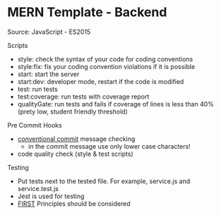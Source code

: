 # MERN Template - Backend

Source: JavaScript - ES2015

Scripts
 - style: check the syntax of your code for coding conventions
 - style:fix: fix your coding convention violations if it is possible
 - start: start the server
 - start:dev: developer mode, restart if the code is modified
 - test: run tests
 - test:coverage: run tests with coverage report
 - qualityGate: run tests and fails if coverage of lines is less than 40% (prety low, student friendly threshold)

Pre Commit Hooks
 - [conventional commit](https://www.conventionalcommits.org/en/v1.0.0/) message checking
   - in the commit message use only lower case characters!
 - code quality check (style & test scripts)

Testing
 - Put tests next to the tested file. For example, service.js and service.test.js
 - Jest is used for testing
 - [FIRST](https://medium.com/@tasdikrahman/f-i-r-s-t-principles-of-testing-1a497acda8d6) Principles should be considered
